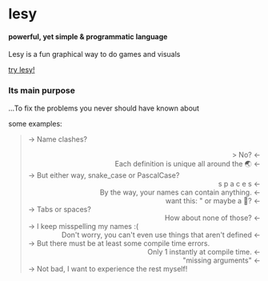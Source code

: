 # lesy
#### powerful, yet simple & programmatic language

Lesy is a fun graphical way to do games and visuals

[try lesy!](https://lesy-lang.github.io/lesy/)

### Its main purpose
...To fix the problems you never should have known about

some examples:

> → Name clashes?
> <div align="right">> No? ←</div>
> <div align="right">Each definition is unique all around the 🌏 ←</div>
> → But either way, snake_case or PascalCase? 
> <div align="right">s p a c e s ←</div>
> <div align="right">By the way, your names can contain anything. ←</div>
> <div align="right">want this: " or maybe a 🌲? ←</div>
> → Tabs or spaces? 
> <div align="right">How about none of those? ←</div>
> → I keep misspelling my names :(
> <div align="right">Don't worry, you can't even use things that aren't defined ←</div>
> → But there must be at least some compile time errors.
> <div align="right">Only 1 instantly at compile time. ←</div>
> <div align="right">"missing arguments" ←</div>
> → Not bad, I want to experience the rest myself!
